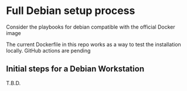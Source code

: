 # Full Debian setup process

Consider the playbooks for debian compatible with the official Docker image

The current Dockerfile in this repo works as a way to test the installation locally. GitHub actions are pending

## Initial steps for a Debian Workstation

T.B.D.
